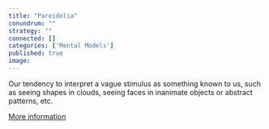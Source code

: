 ```yaml
---
title: "Pareidolia"
conundrum: ""
strategy: ""
connected: []
categories: ['Mental Models']
published: true
image: 
---
```


Our tendency to interpret a vague stimulus as something known to us, such as seeing shapes in clouds, seeing faces in inanimate objects or abstract patterns, etc.

[More information](https://en.wikipedia.org/wiki/Pareidolia)


